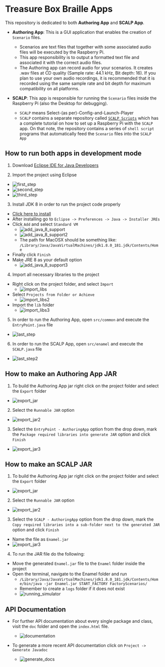 # Treasure Box Braille Apps

This repository is dedicated to both **Authoring App** and **SCALP App**.

  * **Authoring App**: This is a GUI application that enables the creation of `Scenario` files.
    * Scenarios are text files that together with some associated audio files will be executed by the Raspberry Pi.
    * This app responsibility is to output a formatted text file and associated it with the correct audio files.
    * The Authoring app can record audio for your scenarios. It creates .wav files at CD quality (Sample rate: 44.1 kHz, Bit depth: 16). If you plan to use your own audio recordings, it is recommended that it is recorded using the same sample rate and bit depth for maximum compatibility on all platforms.


  * **SCALP**: This app is responsible for running the `Scenario` files inside the Raspberry Pi (also the Desktop for debugging).
    * `SCALP` means Select-(as per)-Config-and-Launch-Player
    * `SCALP` contains a separate repository called [`SCALP Scripts`](https://github.com/PiETLab/SCALPScripts) which has a complete tutorial on how to set up a Raspberry Pi with the `SCALP` app. On that note, the repository contains a series of `shell script` programs that automatically feed the `Scenario` files into the `SCALP App`

## How to run both apps in development mode

1. Download [Eclipse IDE for Java Developers](https://www.eclipse.org/downloads/packages/release/2018-09/r/eclipse-ide-java-developers)


2. Import the project using Eclipse
  * ![first_step](./READMEImages/first_step.png)
  * ![second_step](./READMEImages/second_step.png)
  * ![third_step](./READMEImages/third_step.png)


3. Install JDK 8 in order to run the project code properly
  * [Click here to install](http://www.oracle.com/technetwork/java/javase/downloads/jdk8-downloads-2133151.html)
  * After installing go to `Eclipse -> Preferences -> Java -> Installer JREs`
  * Click `Add` and select `Standard VM`
    * ![add_java_8_support](./READMEImages/java_8_support.png)
    * ![add_java_8_support2](./READMEImages/java_8_support2.png)
    * The path for MacOSX should be something like:  `/Library/Java/JavaVirtualMachines/jdk1.8.0_181.jdk/Contents/Home`
  * Finally click `Finish`
  * Make JRE 8 as your default option
    * ![add_java_8_support3](./READMEImages/java_8_support3.png)


4. Import all necessary libraries to the project

  * Right click on the project folder, and select `Import`
    * ![import_libs](./READMEImages/import_libs.png)
  * Select `Projects from Folder or Achieve`
    * ![import_libs2](./READMEImages/import_libs2.png)
  * Import the `lib` folder
    * ![import_libs3](./READMEImages/import_libs3.png)


5. In order to run the Authoring App, open `src/common` and execute the `EntryPoint.java` file
  * ![last_step](./READMEImages/last_step.png)


6. In order to run the SCALP App, open `src/enamel` and execute the `SCALP.java` file
  * ![last_step2](./READMEImages/last_step2.png)

## How to make an Authoring App JAR

1. To build the Authoring App jar right click on the project folder and select the `Export` folder
  * ![export_jar](./READMEImages/export_jar.png)


2. Select the `Runnable JAR` option
  * ![export_jar2](./READMEImages/export_jar2.png)


3. Select the `EntryPoint - AuthoringApp` option from the drop down, mark the `Package required libraries into generate JAR` option and click `Finish`
  * ![export_jar3](./READMEImages/export_jar3.png)

## How to make an SCALP JAR

1. To build the Authoring App jar right click on the project folder and select the `Export` folder
  * ![export_jar](./READMEImages/export_jar.png)


2. Select the `Runnable JAR` option
  * ![export_jar2](./READMEImages/export_jar2.png)


3. Select the `SCALP - AuthoringApp` option from the drop down, mark the `Copy required libraries into a sub-folder next to the generated JAR` option and click `Finish`
  * Name the file as `Enamel.jar`
  * ![export_jar3](./READMEImages/export_jar3.png)


4. To run the JAR file do the following:
  * Move the generated `Enamel.jar` file to the `Enamel` folder inside the project
  * Open the terminal, navigate to the Enamel folder and run
    * `/Library/Java/JavaVirtualMachines/jdk1.8.0_181.jdk/Contents/Home/bin/java -jar Enamel.jar START_FACTORY FactoryScenarios/`
    * Remember to create a `logs` folder if it does not exist
    * ![running_simulator](./READMEImages/running_simulator.png)


## API Documentation

* For further API documentation about every single package and class, visit the `doc` folder and open the `index.html` file.
  * ![documentation](./READMEImages/documentation.png)

* To generate a more recent API documentation click on `Project -> Generate Javadoc`
  * ![generate_docs](./READMEImages/generate_docs.png)
